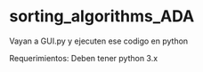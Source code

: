 # sorting_algorithms_ADA

Vayan a GUI.py y ejecuten ese codigo en python

Requerimientos:
Deben tener python 3.x
